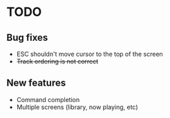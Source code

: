 TODO
====

Bug fixes
---------
- ESC shouldn't move cursor to the top of the screen
- ~~Track ordering is not correct~~

New features
------------
- Command completion
- Multiple screens (library, now playing, etc)
